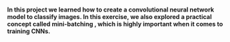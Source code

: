 

<h4>In this project we learned how to create a convolutional neural network model to classify images. In this exercise, we also explored a practical concept called mini-batching , which is highly important when it comes to training CNNs.<h4>
